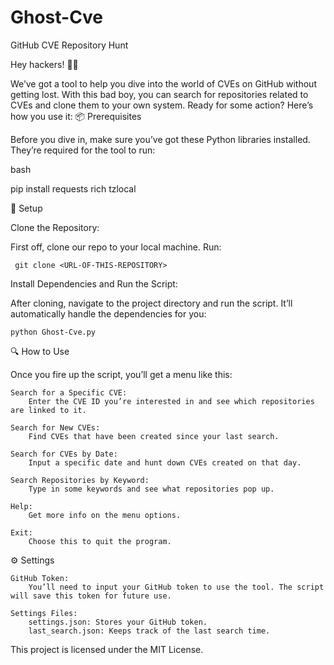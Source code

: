 # Ghost-Cve
GitHub CVE Repository Hunt

Hey hackers! 🕵️‍♂️

We’ve got a tool to help you dive into the world of CVEs on GitHub without getting lost. With this bad boy, you can search for repositories related to CVEs and clone them to your own system. Ready for some action? Here’s how you use it:
📦 Prerequisites

Before you dive in, make sure you’ve got these Python libraries installed. They’re required for the tool to run:

bash

pip install requests rich tzlocal

🚀 Setup

Clone the Repository:

First off, clone our repo to your local machine. Run:

     git clone <URL-OF-THIS-REPOSITORY>
            
Install Dependencies and Run the Script:

After cloning, navigate to the project directory and run the script. It’ll automatically handle the dependencies for you:

    python Ghost-Cve.py

🔍 How to Use

Once you fire up the script, you’ll get a menu like this:

    Search for a Specific CVE:
        Enter the CVE ID you’re interested in and see which repositories are linked to it.

    Search for New CVEs:
        Find CVEs that have been created since your last search.

    Search for CVEs by Date:
        Input a specific date and hunt down CVEs created on that day.

    Search Repositories by Keyword:
        Type in some keywords and see what repositories pop up.

    Help:
        Get more info on the menu options.

    Exit:
        Choose this to quit the program.

⚙️ Settings

    GitHub Token:
        You’ll need to input your GitHub token to use the tool. The script will save this token for future use.

    Settings Files:
        settings.json: Stores your GitHub token.
        last_search.json: Keeps track of the last search time.

This project is licensed under the MIT License.

